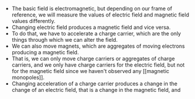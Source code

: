 - The basic field is electromagnetic, but depending on our frame of reference, we will measure the values of electric field and magnetic field values differently.
- Changing electric field produces a magnetic field and vice versa.
- To do that, we have to accelerate a charge carrier, which are the only things through which we can alter the field.
- We can also move magnets, which are aggregates of moving electrons producing a magnetic field.
- That is, we can only move charge carriers or aggregates of charge carriers, and we only have charge carriers for the electric field, but not for the magnetic field since we haven't observed any [[magnetic monopoles]].
- Changing acceleration of a charge carrier produces a change in the change of an electric field, that is a change in the magnetic field, and 